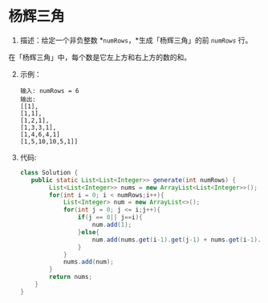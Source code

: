 # 杨辉三角

1.  描述：给定一个非负整数 *`numRows`，*生成「杨辉三角」的前 *`numRows`* 行。

   在「杨辉三角」中，每个数是它左上方和右上方的数的和。

2. 示例：

   ```
   输入: numRows = 6
   输出:
   [[1],
   [1,1],
   [1,2,1],
   [1,3,3,1],
   [1,4,6,4,1]
   [1,5,10,10,5,1]]
   ```

3. 代码:

   ```java
   class Solution {
      public static List<List<Integer>> generate(int numRows) {
           List<List<Integer>> nums = new ArrayList<List<Integer>>();
           for(int i = 0; i < numRows;i++){
               List<Integer> num = new ArrayList<>();
               for(int j = 0; j <= i;j++){
                   if(j == 0|| j==i){
                       num.add(1);
                   }else{
                       num.add(nums.get(i-1).get(j-1) + nums.get(i-1).get(j));
                   }
               }
               nums.add(num);
           }
           return nums;
       }
   }
   ```

   